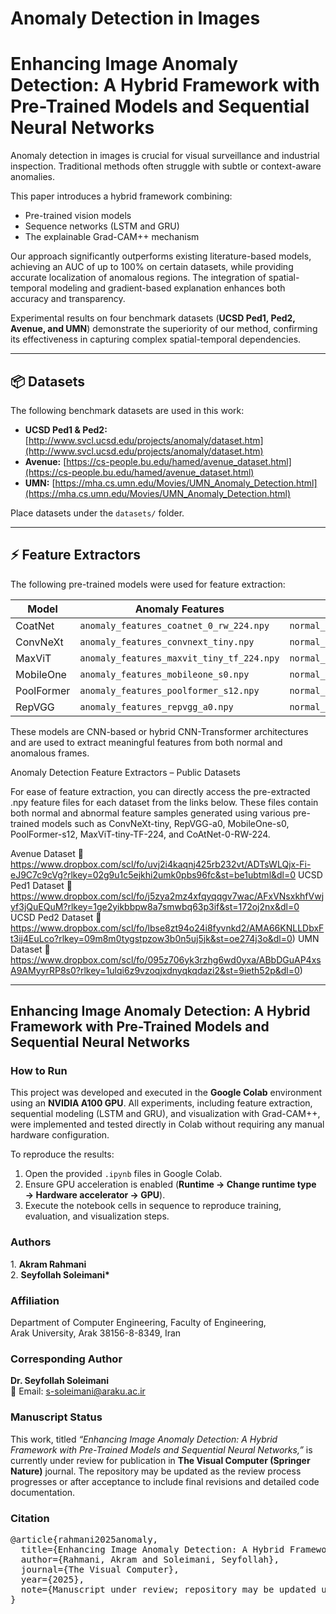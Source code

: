 # Anomaly Detection in Images
# Enhancing Image Anomaly Detection: A Hybrid Framework with Pre-Trained Models and Sequential Neural Networks
 <p>Anomaly detection in images is crucial for visual surveillance and industrial inspection. Traditional methods often struggle with subtle or context-aware anomalies.</p>

<p>This paper introduces a hybrid framework combining:</p>
<ul>
  <li>Pre-trained vision models</li>
  <li>Sequence networks (LSTM and GRU)</li>
  <li>The explainable Grad-CAM++ mechanism</li>
</ul>

<p>Our approach significantly outperforms existing literature-based models, achieving an AUC of up to 100% on certain datasets, while providing accurate localization of anomalous regions. The integration of spatial-temporal modeling and gradient-based explanation enhances both accuracy and transparency.</p>

<p>Experimental results on four benchmark datasets (<strong>UCSD Ped1, Ped2, Avenue, and UMN</strong>) demonstrate the superiority of our method, confirming its effectiveness in capturing complex spatial-temporal dependencies.</p>



---

## 📦 Datasets

The following benchmark datasets are used in this work:

- **UCSD Ped1 & Ped2:** [http://www.svcl.ucsd.edu/projects/anomaly/dataset.htm](http://www.svcl.ucsd.edu/projects/anomaly/dataset.htm)  
- **Avenue:** [https://cs-people.bu.edu/hamed/avenue_dataset.html](https://cs-people.bu.edu/hamed/avenue_dataset.html)  
- **UMN:** [https://mha.cs.umn.edu/Movies/UMN_Anomaly_Detection.html](https://mha.cs.umn.edu/Movies/UMN_Anomaly_Detection.html)  

Place datasets under the `datasets/` folder.

---

## ⚡ Feature Extractors

The following pre-trained models were used for feature extraction:

| Model       | Anomaly Features                  | Normal Features                  |
|------------|----------------------------------|---------------------------------|
| CoatNet    | `anomaly_features_coatnet_0_rw_224.npy` | `normal_features_coatnet_0_rw_224.npy` |
| ConvNeXt   | `anomaly_features_convnext_tiny.npy` | `normal_features_convnext_tiny.npy` |
| MaxViT     | `anomaly_features_maxvit_tiny_tf_224.npy` | `normal_features_maxvit_tiny_tf_224.npy` |
| MobileOne  | `anomaly_features_mobileone_s0.npy` | `normal_features_mobileone_s0.npy` |
| PoolFormer | `anomaly_features_poolformer_s12.npy` | `normal_features_poolformer_s12.npy` |
| RepVGG     | `anomaly_features_repvgg_a0.npy` |`normal_features_repvgg_a0.npy`   |

These models are CNN-based or hybrid CNN-Transformer architectures and are used to extract meaningful features from both normal and anomalous frames.

Anomaly Detection Feature Extractors – Public Datasets

For ease of feature extraction, you can directly access the pre-extracted .npy feature files for each dataset from the links below. These files contain both normal and abnormal feature samples generated using various pre-trained models such as ConvNeXt-tiny, RepVGG-a0, MobileOne-s0, PoolFormer-s12, MaxViT-tiny-TF-224, and CoAtNet-0-RW-224.

Avenue Dataset
 🔗 https://www.dropbox.com/scl/fo/uvj2i4kaqnj425rb232vt/ADTsWLQjx-Fi-eJ9C7c9cVg?rlkey=02g9u1c5ejkhi2umk0pbs96fc&st=be1ubtml&dl=0
UCSD Ped1 Dataset
🔗 https://www.dropbox.com/scl/fo/j5zya2mz4xfqyqqgv7wac/AFxVNsxkhfVwjyf3jQuEQuM?rlkey=1ge2yikbbpw8a7smwbq63p3if&st=172oj2nx&dl=0
UCSD Ped2 Dataset
🔗 https://www.dropbox.com/scl/fo/lbse8zt94o24i8fyvnkd2/AMA66KNLLDbxFt3ij4EuLco?rlkey=09m8m0tygstpzow3b0n5uj5jk&st=oe274j3o&dl=0)
UMN Dataset
🔗 https://www.dropbox.com/scl/fo/095z706yk3rzhg6wd0yxa/ABbDGuAP4xsA9AMyyrRP8s0?rlkey=1ulqi6z9vzoqjxdnyqkqdazi2&st=9ieth52p&dl=0)

---

 <h2>Enhancing Image Anomaly Detection: A Hybrid Framework with Pre-Trained Models and Sequential Neural Networks</h2>

<h3>How to Run</h3>

<p>
This project was developed and executed in the <b>Google Colab</b> environment using an <b>NVIDIA A100 GPU</b>. 
All experiments, including feature extraction, sequential modeling (LSTM and GRU), and visualization with Grad-CAM++, 
were implemented and tested directly in Colab without requiring any manual hardware configuration.
</p>

<p>
To reproduce the results:
</p>

<ol>
  <li>Open the provided <code>.ipynb</code> files in Google Colab.</li>
  <li>Ensure GPU acceleration is enabled (<b>Runtime → Change runtime type → Hardware accelerator → GPU</b>).</li>
  <li>Execute the notebook cells in sequence to reproduce training, evaluation, and visualization steps.</li>
</ol>

<h3>Authors</h3>
<p>
1. <b>Akram Rahmani</b><br>
2. <b>Seyfollah Soleimani*</b>
</p>

<h3>Affiliation</h3>
<p>
Department of Computer Engineering, Faculty of Engineering,<br>
Arak University, Arak 38156-8-8349, Iran
</p>

<h3>Corresponding Author</h3>
<p>
<b>Dr. Seyfollah Soleimani</b><br>
📧 Email: <a href="mailto:s-soleimani@araku.ac.ir">s-soleimani@araku.ac.ir</a>
</p>

<h3>Manuscript Status</h3>
<p>
This work, titled <i>“Enhancing Image Anomaly Detection: A Hybrid Framework with Pre-Trained Models and Sequential Neural Networks,”</i> 
is currently under review for publication in <b>The Visual Computer (Springer Nature)</b> journal. 
The repository may be updated as the review process progresses or after acceptance to include 
final revisions and detailed code documentation.
</p>

<h3>Citation</h3>
<pre>
@article{rahmani2025anomaly,
  title={Enhancing Image Anomaly Detection: A Hybrid Framework with Pre-Trained Models and Sequential Neural Networks},
  author={Rahmani, Akram and Soleimani, Seyfollah},
  journal={The Visual Computer},
  year={2025},
  note={Manuscript under review; repository may be updated upon acceptance. DOI: 10.5281/zenodo.17362656}
}
</pre>

